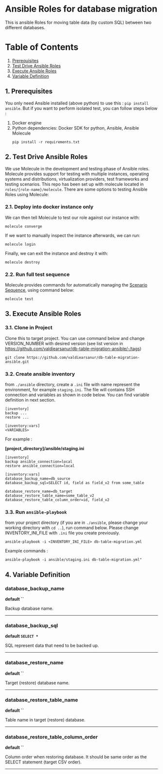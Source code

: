 # Ansible Roles for database migration
This is ansible Roles for moving table data (by custom SQL) between two different databases.

# Table of Contents  
1. [Prerequisites](#1-prerequisites)  
2. [Test Drive Ansible Roles](#2-test-drive-ansible-roles)
3. [Execute Ansible Roles](#3-execute-ansible-roles)
4. [Variable Definition](##4-variable-definition)

## 1. Prerequisites
You only need Ansible installed (above python) to use this : `pip install ansible`. But if you want to perform isolated test, you can follow steps below : 

1. Docker engine
1. Python dependencies: Docker SDK for python, Ansible, Ansible Molecule
    ```
    pip install -r requirements.txt
    ```

## 2. Test Drive Ansible Roles
We use Molecule in the development and testing phase of Ansible roles. Molecule provides support for testing with multiple instances, operating systems and distributions, virtualization providers, test frameworks and testing scenarios.
This repo has been set up with molecule located in `roles/{role-name}/molecule`. There are some options to testing Ansible Roles using Molecule:

### 2.1. Deploy into docker instance only
We can then tell Molecule to test our role against our instance with:
```
molecule converge
```
If we want to manually inspect the instance afterwards, we can run:
```
molecule login
```
Finally, we can exit the instance and destroy it with:
```
molecule destroy
```

### 2.2. Run full test sequence
Molecule provides commands for automatically managing the [Scenario Sequence](https://molecule.readthedocs.io/en/stable/configuration.html#root-scenario), using command below:
```
molecule test
```

## 3. Execute Ansible Roles


### 3.1. Clone in Project
Clone this to target project. You can use command below and change VERSION_NUMBER with desired version (see list version in https://github.com/valdiearsanur/db-table-migration-ansible/-/tags)

```
git clone https://github.com/valdiearsanur/db-table-migration-ansible.git
```


### 3.2. Create ansible inventory
from `./ansible` directory, create a `.ini` file with name represent the environment, for example `staging.ini`. The file will contains SSH connection and variables as shown in code below. You can find variable definition in next section.
```
[inventory]
backup ...
restore ...

[inventory:vars]
<VARIABLES>
```

For example :

**[project_directory]/ansible/staging.ini**
```
[inventory]
backup ansible_connection=local
restore ansible_connection=local

[inventory:vars]
database_backup_name=db_source
database_backup_sql=SELECT id, field as field_v2 from some_table

database_restore_name=db_target
database_restore_table_name=some_table_v2
database_restore_table_column_order=id, field_v2
```

### 3.3. Run `ansible-playbook`
from your project directory (if you are in `./ansible`, please change your working directory with `cd ..`), run command below. Please change INVENTORY_INI_FILE with `.ini` file you create previously.

```
ansible-playbook -i <INVENTORY_INI_FILE> db-table-migration.yml
```

Example commands :
```
ansible-playbook -i ansible/staging.ini db-table-migration.yml"
```

## 4. Variable Definition
### database_backup_name
**default ``**

Backup database name.

---

### database_backup_sql 
**default `SELECT *`**

SQL represent data that need to be backed up.

---

### database_restore_name 
**default ``**

Target (restore) database name.

---

### database_restore_table_name 
**default ``**

Table name in target (restore) database.

---

### database_restore_table_column_order 
**default ``**

Column order when restoring database. It should be same order as the SELECT statement (target CSV order).

---

